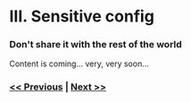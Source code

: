 # III. Sensitive config

### Don't share it with the rest of the world

Content is coming... very, very soon...

### [<< Previous](/pages/en/one-trick-pony-variables.html) | [Next >>](/pages/en/over-configuration.html)